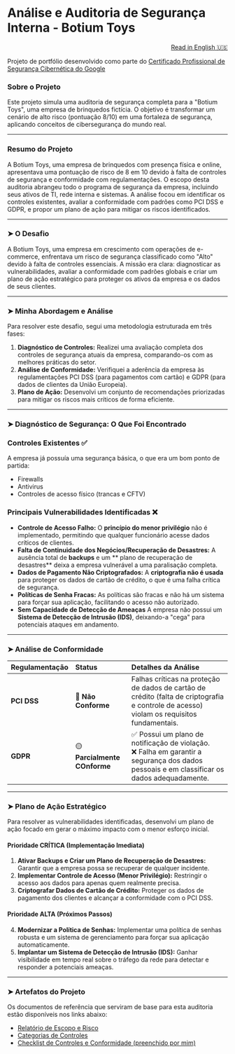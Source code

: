 # Análise e Auditoria de Segurança Interna - Botium Toys
<p align="right">
  <a href="./README.md">Read in English 🇺🇸</a>
</p>

Projeto de portfólio desenvolvido como parte do <a href="https://www.coursera.org/google-certificates/cybersecurity-certificate">Certificado Profissional de Segurança Cibernética do Google</a>

### Sobre o Projeto
Este projeto simula uma auditoria de segurança completa para a "Botium Toys", uma empresa de brinquedos fictícia. O objetivo é transformar um cenário de alto risco (pontuação 8/10) em uma fortaleza de segurança, aplicando conceitos de cibersegurança do mundo real.

---

### Resumo do Projeto
A Botium Toys, uma empresa de brinquedos com presença física e online, apresentava uma pontuação de risco de 8 em 10 devido à falta de controles de segurança e conformidade com regulamentações. O escopo desta auditoria abrangeu todo o programa de segurança da empresa, incluindo seus ativos de TI, rede interna e sistemas. A análise focou em identificar os controles existentes, avaliar a conformidade com padrões como PCI DSS e GDPR, e propor um plano de ação para mitigar os riscos identificados.

---

### ➤ O Desafio
A Botium Toys, uma empresa em crescimento com operações de e-commerce, enfrentava um risco de segurança classificado como "Alto" devido à falta de controles essenciais. A missão era clara: diagnosticar as vulnerabilidades, avaliar a conformidade com padrões globais e criar um plano de ação estratégico para proteger os ativos da empresa e os dados de seus clientes.

---

### ➤ Minha Abordagem e Análise
Para resolver este desafio, segui uma metodologia estruturada em três fases:
1. **Diagnóstico de Controles:** Realizei uma avaliação completa dos controles de segurança atuais da empresa, comparando-os com as melhores práticas do setor.
2. **Análise de Conformidade:** Verifiquei a aderência da empresa às regulamentações PCI DSS (para pagamentos com cartão) e GDPR (para dados de clientes da União Europeia).
3. **Plano de Ação:** Desenvolvi um conjunto de recomendações priorizadas para mitigar os riscos mais críticos de forma eficiente.
---

### ➤ Diagnóstico de Segurança: O Que Foi Encontrado

### Controles Existentes ✅
A empresa já possuía uma segurança básica, o que era um bom ponto de partida:
* Firewalls
* Antivirus
* Controles de acesso físico (trancas e CFTV)

### Principais Vulnerabilidades Identificadas ❌
* **Controle de Acesso Falho:** O **princípio do menor privilégio** não é implementado, permitindo que qualquer funcionário acesse dados críticos de clientes.
*  **Falta de Continuidade dos Negócios/Recuperação de Desastres:** A ausência total de **backups** e um ** plano de recuperação de desastres** deixa a empresa vulnerável a uma paralisação completa.
*  **Dados de Pagamento Não Criptografados:** A **criptografia não é usada** para proteger os dados de cartão de crédito, o que é uma falha crítica de segurança.
*  **Políticas de Senha Fracas:** As políticas são fracas e não há um sistema para forçar sua aplicação, facilitando o acesso não autorizado.
*  **Sem Capacidade de Detecção de Ameaças** A empresa não possui um **Sistema de Detecção de Intrusão (IDS)**, deixando-a "cega" para potenciais ataques em andamento.

---

### ➤ Análise de Conformidade

| Regulamentação | Status | Detalhes da Análise |
| :--- | :--- | :--- |
| **PCI DSS** | 🔴 **Não Conforme** | Falhas críticas na proteção de dados de cartão de crédito (falta de criptografia e controle de acesso) violam os requisitos fundamentais. |
| **GDPR** | 🟡 **Parcialmente COnforme** | ✅ Possui um plano de notificação de violação. <br> ❌ Falha em garantir a segurança dos dados pessoais e em classificar os dados adequadamente. |

---

### ➤ Plano de Ação Estratégico

Para resolver as vulnerabilidades identificadas, desenvolvi um plano de ação focado em gerar o máximo impacto com o menor esforço inicial.

#### **Prioridade CRÍTICA (Implementação Imediata)**
1.  **Ativar Backups e Criar um Plano de Recuperação de Desastres:** Garantir que a empresa possa se recuperar de qualquer incidente.
2.  **Implementar Controle de Acesso (Menor Privilégio):** Restringir o acesso aos dados para apenas quem realmente precisa.
3.  **Criptografar Dados de Cartão de Crédito:** Proteger os dados de pagamento dos clientes e alcançar a conformidade com o PCI DSS.

#### **Prioridade ALTA (Próximos Passos)**
4.  **Modernizar a Política de Senhas:** Implementar uma política de senhas robusta e um sistema de gerenciamento para forçar sua aplicação automaticamente.
5.  **Implantar um Sistema de Detecção de Intrusão (IDS):** Ganhar visibilidade em tempo real sobre o tráfego da rede para detectar e responder a potenciais ameaças.

--- 

### ➤ Artefatos do Projeto
Os documentos de referência que serviram de base para esta auditoria estão disponíveis nos links abaixo:
* [Relatório de Escopo e Risco](https://github.com/cleyandson/botium-toys-security-audit/blob/main/Documents/Botium%20Toys_%20Scope%2C%20goals%2C%20and%20risk%20assessment%20report.pdf)
* [Categorias de Controles](https://github.com/cleyandson/botium-toys-security-audit/blob/main/Documents/Control%20categories.pdf)
* [Checklist de Controles e Conformidade (preenchido por mim)](https://github.com/cleyandson/botium-toys-security-audit/blob/main/Documents/Controls%20and%20compliance%20checklist%20-%20answered.pdf)








